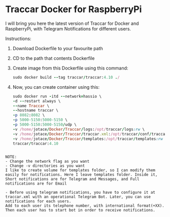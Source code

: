 # Traccar Docker for RaspberryPi

I will bring you here the latest version of Traccar for Docker and RaspberryPi, with Telegram Notifications for different users.

Instructions:

1) Download Dockerfile to your favourite path
2) CD to the path that contents Dockerfile
3) Create image from this Dockerfile using this command:
    ```ruby
    sudo docker build --tag traccar/traccar:4.10 ./
    ```
4) Now, you can create container using this:

    ```ruby
    sudo docker run -itd --network=hassio \
    -d --restart always \
    --name Traccar \
    --hostname traccar \
    -p 8082:8082 \
    -p 5000-5150:5000-5150 \
    -p 5000-5150:5000-5150/udp \
    -v /home/jotace/Docker/Traccar/logs:/opt/traccar/logs:rw \
    -v /home/jotace/Docker/Traccar/traccar.xml:/opt/traccar/conf/traccar.xml:ro \
    -v /home/jotace/Docker/Traccar/templates:/opt/traccar/templates:rw \
    traccar/traccar:4.10
  ```
  
NOTE:
 - Change the network flag as you want
 - Change -v directories as you want
I like to create volume for templates folder, so I can modify them easily for notifications. Here I leave templates folder. Inside it, Short notifications are for Telegram and Messages, and Full notifications are for Email

- Before using telegram notifications, you have to configure it at traccar.xml with an operational Telegram Bot. Later, you can use notifications for each users.
  Add to each user its telephone number, with international format(+XX). Then each user has to start bot in order to receive notifications.
